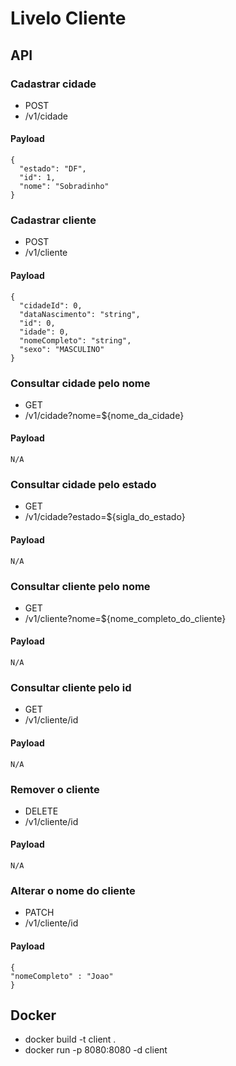 # Livelo Cliente

## API

### Cadastrar cidade
- POST
- /v1/cidade

#### Payload

```
{
  "estado": "DF",
  "id": 1,
  "nome": "Sobradinho"
}
```

### Cadastrar cliente
- POST
- /v1/cliente

#### Payload

```
{
  "cidadeId": 0,
  "dataNascimento": "string",
  "id": 0,
  "idade": 0,
  "nomeCompleto": "string",
  "sexo": "MASCULINO"
}
```


### Consultar cidade pelo nome
- GET
- /v1/cidade?nome=${nome_da_cidade}

#### Payload

```
N/A
```


### Consultar cidade pelo estado
- GET
- /v1/cidade?estado=${sigla_do_estado}

#### Payload

```
N/A
```


### Consultar cliente pelo nome
- GET
- /v1/cliente?nome=${nome_completo_do_cliente}

#### Payload

```
N/A
```


### Consultar cliente pelo id
- GET
- /v1/cliente/id

#### Payload

```
N/A
```


### Remover o cliente
- DELETE
- /v1/cliente/id

#### Payload

```
N/A
```


### Alterar o nome do cliente
- PATCH
- /v1/cliente/id

#### Payload

```
{
"nomeCompleto" : "Joao"
}
```


## Docker
- docker build -t client .
- docker run -p 8080:8080 -d client
